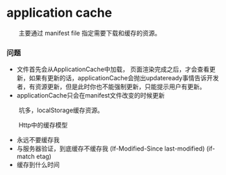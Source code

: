 # application cache

  &emsp;&emsp;主要通过 manifest file 指定需要下载和缓存的资源。

### 问题

  - 文件首先会从ApplicationCache中加载， 页面渲染完成之后，才会查看更新，如果有更新的话，applicationCache会抛出updateready事情告诉开发者，有资源更新，但是此时你也不能强制更新，只能提示用户有更新。
  - applicationCache只会在manifest文件改变的时候更新

  &emsp;&emsp;坑多，localStorage缓存资源。

  &emsp;&emsp;Http中的缓存模型

  - 永远不要缓存我 
  - 与服务器验证，到底缓存不缓存我 (If-Modified-Since last-modified) (if-match etag)
  - 缓存到什么时间
